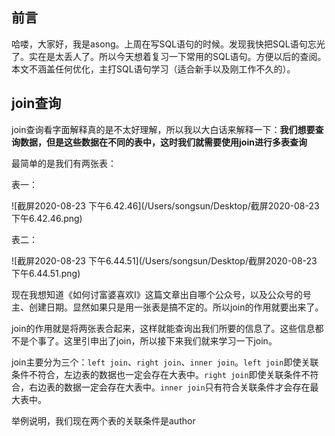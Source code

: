 ## 前言

哈喽，大家好，我是asong。上周在写SQL语句的时候。发现我快把SQL语句忘光了。实在是太丢人了。所以今天想着复习一下常用的SQL语句。方便以后的查阅。本文不涵盖任何优化，主打SQL语句学习（适合新手以及刚工作不久的）。



## join查询

join查询看字面解释真的是不太好理解，所以我以大白话来解释一下：**我们想要查询数据，但是这些数据在不同的表中，这时我们就需要使用join进行多表查询**

最简单的是我们有两张表：

表一：

![截屏2020-08-23 下午6.42.46](/Users/songsun/Desktop/截屏2020-08-23 下午6.42.46.png)

表二：

![截屏2020-08-23 下午6.44.51](/Users/songsun/Desktop/截屏2020-08-23 下午6.44.51.png)

现在我想知道《如何讨富婆喜欢I》这篇文章出自哪个公众号，以及公众号的号主、创建日期。显然如果只是用一张表是搞不定的。所以join的作用就要出来了。

join的作用就是将两张表合起来，这样就能查询出我们所要的信息了。这些信息都不是个事了。这里引申出了join，所以接下来我们就来学习一下join。

join主要分为三个：`left join`、`right join`、`inner join`。`left join`即使关联条件不符合，左边表的数据也一定会存在大表中。`right join`即使关联条件不符合，右边表的数据一定会存在大表中。`inner join`只有符合关联条件才会存在最大表中。

举例说明，我们现在两个表的关联条件是author

